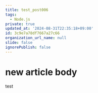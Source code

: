 ```yaml
---
title: test_post006
tags:
  - Node.js
private: true
updated_at: '2024-08-31T22:35:18+09:00'
id: 3c9e7a78df7667a27c66
organization_url_name: null
slide: false
ignorePublish: false
---
```

# new article body
test
